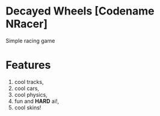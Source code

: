 # Decayed Wheels [Codename NRacer]

Simple racing game

# Features

1. cool tracks,
2. cool cars,
3. cool physics,
4. fun and **HARD** ai!,
5. cool skins!

